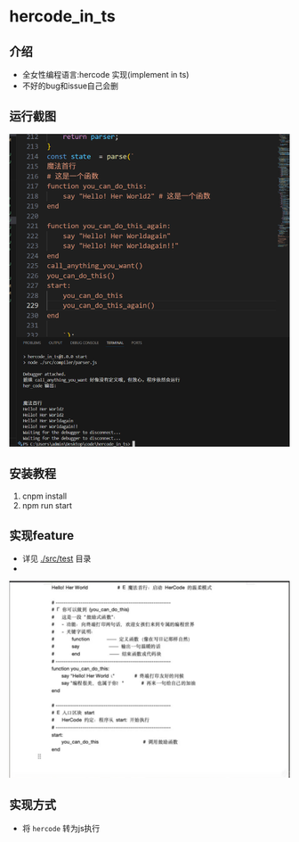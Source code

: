 # hercode_in_ts

## 介绍
- 全女性编程语言:hercode 实现(implement in ts)
- 不好的bug和issue自己会删

## 运行截图

![运行截图](./snapshot.png)

## 安装教程

1.  cnpm install 
2.  npm run start


## 实现feature
- 详见 [./src/test](./test) 目录
- 
![实现feature](./feature.png)
## 实现方式
- 将 ```hercode``` 转为js执行

